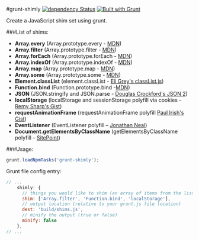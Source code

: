 #grunt-shimly [![dependency Status](https://david-dm.org/nicbell/shimly/status.png)](https://david-dm.org/nicbell/shimly#info=dependencies) [![Built with Grunt](https://cdn.gruntjs.com/builtwith.png)](http://gruntjs.com/)

Create a JavaScript shim set using grunt.

###List of shims:
- **Array.every** (Array.prototype.every - [MDN](https://developer.mozilla.org/en/docs/Web/JavaScript/Reference/Global_Objects/Array/every))
- **Array.filter** (Array.prototype.filter - [MDN](https://developer.mozilla.org/en/docs/Web/JavaScript/Reference/Global_Objects/Array/filter))
- **Array.forEach** (Array.prototype.forEach - [MDN](https://developer.mozilla.org/en/docs/Web/JavaScript/Reference/Global_Objects/Array/forEach))
- **Array.indexOf** (Array.prototype.indexOf - [MDN](https://developer.mozilla.org/en/docs/Web/JavaScript/Reference/Global_Objects/Array/indexOf))
- **Array.map** (Array.prototype.map - [MDN](https://developer.mozilla.org/en/docs/Web/JavaScript/Reference/Global_Objects/Array/indexOf))
- **Array.some** (Array.prototype.some - [MDN](https://developer.mozilla.org/en/docs/Web/JavaScript/Reference/Global_Objects/Array/some))
- **Element.classList** (element.classList - [Eli Grey's classList.js](https://github.com/eligrey/classList.js))
- **Function.bind** (Function.prototype.bind -[MDN](https://developer.mozilla.org/en-US/docs/Web/JavaScript/Reference/Global_Objects/Function/bind))
- **JSON** (JSON.stringify and JSON.parse - [Douglas Crockford's JSON 2](https://github.com/douglascrockford/JSON-js))
- **localStorage** (localStorage and sessionStorage polyfill via cookies - [Remy Sharp's Gist](https://gist.github.com/remy/350433))
- **requestAnimationFrame** (requestAnimationFrame polyfill [Paul Irish's Gist](https://gist.github.com/paulirish/1579671))
- **EventListener** (EventListener polyfill – [Jonathan Neal](https://github.com/jonathantneal/EventListener))
- **Document.getElementsByClassName** (getElementsByClassName polyfill – [SitePoint](http://www.sitepoint.com/5-useful-functions-missing-in-javascript/))

###Usage:

```javascript
grunt.loadNpmTasks('grunt-shimly');
```

Grunt file config entry:

```javascript
// ...
    shimly: {
      // things you would like to shim (an array of items from the list above)
      shim: ['Array.filter', 'Function.bind', 'localStorage'],
      // output location (relative to your grunt.js file location)
      dest: 'build/shims.js',
      // minify the output (true or false)
      minify: false
    },
// ...
```
